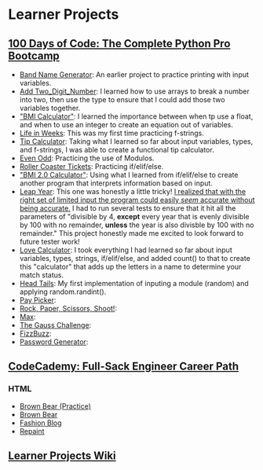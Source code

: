 # Learner Projects  
## [100 Days of Code: The Complete Python Pro Bootcamp](https://www.udemy.com/course/100-days-of-code/)
- [Band Name Generator](https://github.com/mmbperson/Learner-Projects/blob/main/Band%20Name): An earlier project to practice printing with input variables.
- [Add Two_Digit_Number](https://github.com/mmbperson/Learner-Projects/blob/main/Add%20Two_Digit_Number): I learned how to use arrays to break a number into two, then use the type to ensure that I could add those two variables together.
- ["BMI Calculator"](https://github.com/mmbperson/Learner-Projects/blob/main/%22BMI%20Calculator%22_1): I learned the importance between when tp use a float, and when to use an integer to create an equation out of variables.
- [Life in Weeks](https://github.com/mmbperson/Learner-Projects/blob/main/Life%20In%20Weeks): This was my first time practicing f-strings.
- [Tip Calculator](https://github.com/mmbperson/Learner-Projects/blob/main/Tip%20Calculator): Taking what I learned so far about input variables, types, and f-strings, I was able to create a functional tip calculator.
- [Even Odd](https://github.com/mmbperson/Learner-Projects/blob/main/Even%20Odd): Practicing the use of Modulos.
- [Roller Coaster Tickets](https://github.com/mmbperson/Learner-Projects/blob/main/Rollercoaster%20Tickets): Practicing if/elif/else.
- ["BMI 2.0 Calculator"](https://github.com/mmbperson/Learner-Projects/blob/main/%22BMI%20Calculator%20%22_2): Using what I learned from if/elif/else to create another program that interprets information based on input.
- [Leap Year](https://github.com/mmbperson/Learner-Projects/blob/main/Leap%20Year%20(IfElse)): This one was honestly a little tricky! [I realized that with the right set of limited input the program could easily *seem* accurate without being accurate.](https://github.com/mmbperson/Learner-Projects/blob/main/Leap%20Year%20(Elif)) I had to run several tests to ensure that it hit all the parameters of "divisible by 4, **except** every year that is evenly divisible by 100 with no remainder, **unless** the year is also divisble by 100 with no remainder." This project honestly made me excited to look forward to future tester work!
- [Love Calculator](https://github.com/mmbperson/Learner-Projects/blob/main/Love%20Calculator): I took everything I had learned so far about input variables, types, strings, if/elif/else, and added count() to that to create this "calculator" that adds up the letters in a name to determine your match status.
- [Head Tails](https://github.com/mmbperson/Learner-Projects/blob/main/Head%20Tails): My first implementation of inputing a module (random) and applying random.randint().
- [Pay Picker](https://github.com/mmbperson/Learner-Projects/blob/main/Pay%20Picker):
- [Rock, Paper, Scissors, Shoot!](https://github.com/mmbperson/Learner-Projects/blob/main/Rock%2C%20Paper%2C%20Scissors%2C%20Shoot!):
- [Max](https://github.com/mmbperson/Learner-Projects/blob/main/Max):
- [The Gauss Challenge](https://github.com/mmbperson/Learner-Projects/blob/main/The%20Gauss%20Challenge):
- [FizzBuzz](https://github.com/mmbperson/Learner-Projects/blob/main/FizzBuzz):
- [Password Generator](https://github.com/mmbperson/Learner-Projects/blob/main/Password%20Generator):

## [CodeCademy: Full-Sack Engineer Career Path](https://www.codecademy.com/learn/paths/full-stack-engineer-career-path)
### HTML
- [Brown Bear (Practice)](https://github.com/mmbperson/Learner-Projects/blob/main/Brown%20Bear%20(Practice))
- [Brown Bear](https://github.com/mmbperson/Learner-Projects/blob/main/Brown%20Bear)
- [Fashion Blog](https://github.com/mmbperson/Learner-Projects/blob/main/Fashion%20Blog)
- [Repaint](https://github.com/mmbperson/Learner-Projects/blob/main/Repaint)

## [Learner Projects Wiki](https://github.com/mmbperson/Learner-Projects/wiki)
